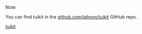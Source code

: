 > [!NOTE]
> You can find tuikit in the [github.com/jahvon/tuikit](https://github.com/jahvon/tuikit) GitHub repo.

[tuikit](https://raw.githubusercontent.com/jahvon/tuikit/refs/heads/main/README.md ':include')